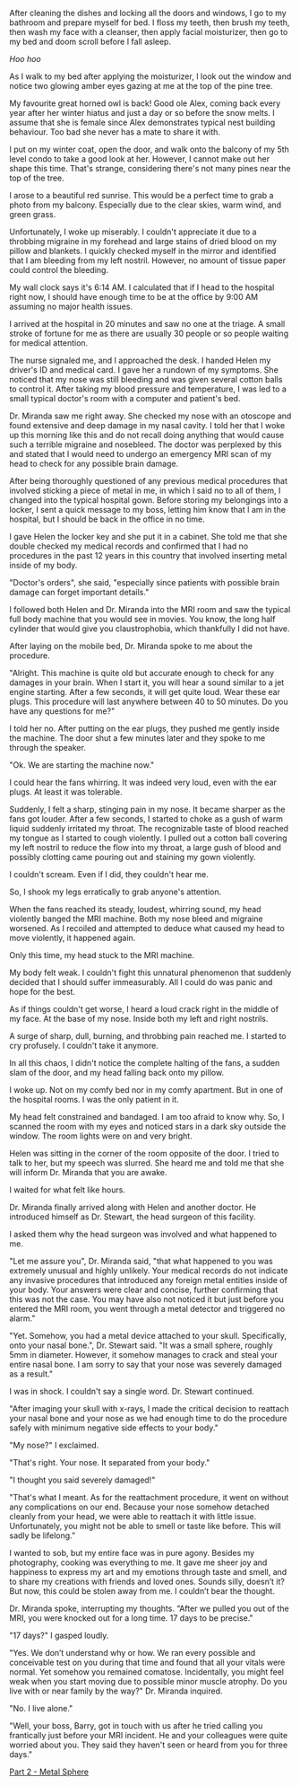 After cleaning the dishes and locking all the doors and windows, I go to my bathroom and prepare myself for bed. I floss my teeth, then brush my teeth, then wash my face with a cleanser, then apply facial moisturizer, then go to my bed and doom scroll before I fall asleep.

*Hoo hoo*

As I walk to my bed after applying the moisturizer, I look out the window and notice two glowing amber eyes gazing at me at the top of the pine tree.

My favourite great horned owl is back! Good ole Alex, coming back every year after her winter hiatus and just a day or so before the snow melts. I assume that she is female since Alex demonstrates typical nest building behaviour. Too bad she never has a mate to share it with.

I put on my winter coat, open the door, and walk onto the balcony of my 5th level condo to take a good look at her. However, I cannot make out her shape this time. That's strange, considering there's not many pines near the top of the tree.

I arose to a beautiful red sunrise. This would be a perfect time to grab a photo from my balcony. Especially due to the clear skies, warm wind, and green grass.

Unfortunately, I woke up miserably. I couldn't appreciate it due to a throbbing migraine in my forehead and large stains of dried blood on my pillow and blankets. I quickly checked myself in the mirror and identified that I am bleeding from my left nostril. However, no amount of tissue paper could control the bleeding.

My wall clock says it's 6:14 AM. I calculated that if I head to the hospital right now, I should have enough time to be at the office by 9:00 AM assuming no major health issues.

I arrived at the hospital in 20 minutes and saw no one at the triage. A small stroke of fortune for me as there are usually 30 people or so people waiting for medical attention.

The nurse signaled me, and I approached the desk. I handed Helen my driver's ID and medical card. I gave her a rundown of my symptoms. She noticed that my nose was still bleeding and was given several cotton balls to control it. After taking my blood pressure and temperature, I was led to a small typical doctor's room with a computer and patient's bed.

Dr. Miranda saw me right away. She checked my nose with an otoscope and found extensive and deep damage in my nasal cavity. I told her that I woke up this morning like this and do not recall doing anything that would cause such a terrible migraine and nosebleed. The doctor was perplexed by this and stated that I would need to undergo an emergency MRI scan of my head to check for any possible brain damage.

After being thoroughly questioned of any previous medical procedures that involved sticking a piece of metal in me, in which I said no to all of them, I changed into the typical hospital gown. Before storing my belongings into a locker, I sent a quick message to my boss, letting him know that I am in the hospital, but I should be back in the office in no time.

I gave Helen the locker key and she put it in a cabinet. She told me that she double checked my medical records and confirmed that I had no procedures in the past 12 years in this country that involved inserting metal inside of my body.

"Doctor's orders", she said, "especially since patients with possible brain damage can forget important details."

I followed both Helen and Dr. Miranda into the MRI room and saw the typical full body machine that you would see in movies. You know, the long half cylinder that would give you claustrophobia, which thankfully I did not have.

After laying on the mobile bed, Dr. Miranda spoke to me about the procedure.

"Alright. This machine is quite old but accurate enough to check for any damages in your brain. When I start it, you will hear a sound similar to a jet engine starting. After a few seconds, it will get quite loud. Wear these ear plugs. This procedure will last anywhere between 40 to 50 minutes. Do you have any questions for me?"

I told her no. After putting on the ear plugs, they pushed me gently inside the machine. The door shut a few minutes later and they spoke to me through the speaker.

"Ok. We are starting the machine now."

I could hear the fans whirring. It was indeed very loud, even with the ear plugs. At least it was tolerable.

Suddenly, I felt a sharp, stinging pain in my nose. It became sharper as the fans got louder. After a few seconds, I started to choke as a gush of warm liquid suddenly irritated my throat. The recognizable taste of blood reached my tongue as I started to cough violently. I pulled out a cotton ball covering my left nostril to reduce the flow into my throat, a large gush of blood and possibly clotting came pouring out and staining my gown violently.

I couldn't scream. Even if I did, they couldn't hear me.

So, I shook my legs erratically to grab anyone's attention.

When the fans reached its steady, loudest, whirring sound, my head violently banged the MRI machine. Both my nose bleed and migraine worsened. As I recoiled and attempted to deduce what caused my head to move violently, it happened again.

Only this time, my head stuck to the MRI machine.

My body felt weak. I couldn't fight this unnatural phenomenon that suddenly decided that I should suffer immeasurably. All I could do was panic and hope for the best.

As if things couldn't get worse, I heard a loud crack right in the middle of my face. At the base of my nose. Inside both my left and right nostrils.

A surge of sharp, dull, burning, and throbbing pain reached me. I started to cry profusely. I couldn't take it anymore.

In all this chaos, I didn't notice the complete halting of the fans, a sudden slam of the door, and my head falling back onto my pillow.

I woke up. Not on my comfy bed nor in my comfy apartment. But in one of the hospital rooms. I was the only patient in it.

My head felt constrained and bandaged. I am too afraid to know why. So, I scanned the room with my eyes and noticed stars in a dark sky outside the window. The room lights were on and very bright.

Helen was sitting in the corner of the room opposite of the door. I tried to talk to her, but my speech was slurred. She heard me and told me that she will inform Dr. Miranda that you are awake.

I waited for what felt like hours.

Dr. Miranda finally arrived along with Helen and another doctor. He introduced himself as Dr. Stewart, the head surgeon of this facility.

I asked them why the head surgeon was involved and what happened to me.

"Let me assure you", Dr. Miranda said, "that what happened to you was extremely unusual and highly unlikely. Your medical records do not indicate any invasive procedures that introduced any foreign metal entities inside of your body. Your answers were clear and concise, further confirming that this was not the case. You may have also not noticed it but just before you entered the MRI room, you went through a metal detector and triggered no alarm."

"Yet. Somehow, you had a metal device attached to your skull. Specifically, onto your nasal bone.", Dr. Stewart said. "It was a small sphere, roughly 5mm in diameter. However, it somehow manages to crack and steal your entire nasal bone. I am sorry to say that your nose was severely damaged as a result."

I was in shock. I couldn't say a single word. Dr. Stewart continued.

"After imaging your skull with x-rays, I made the critical decision to reattach your nasal bone and your nose as we had enough time to do the procedure safely with minimum negative side effects to your body."

"My nose?" I exclaimed.

"That's right. Your nose. It separated from your body."

"I thought you said severely damaged!"

"That's what I meant. As for the reattachment procedure, it went on without any complications on our end. Because your nose somehow detached cleanly from your head, we were able to reattach it with little issue. Unfortunately, you might not be able to smell or taste like before. This will sadly be lifelong.”

I wanted to sob, but my entire face was in pure agony. Besides my photography, cooking was everything to me. It gave me sheer joy and happiness to express my art and my emotions through taste and smell, and to share my creations with friends and loved ones. Sounds silly, doesn’t it? But now, this could be stolen away from me. I couldn’t bear the thought.

Dr. Miranda spoke, interrupting my thoughts. “After we pulled you out of the MRI, you were knocked out for a long time. 17 days to be precise."

"17 days?" I gasped loudly.

"Yes. We don’t understand why or how. We ran every possible and conceivable test on you during that time and found that all your vitals were normal. Yet somehow you remained comatose. Incidentally, you might feel weak when you start moving due to possible minor muscle atrophy. Do you live with or near family by the way?" Dr. Miranda inquired.

"No. I live alone."

"Well, your boss, Barry, got in touch with us after he tried calling you frantically just before your MRI incident. He and your colleagues were quite worried about you. They said they haven't seen or heard from you for three days."

[Part 2 - Metal Sphere](https://www.reddit.com/r/nosleep/comments/1h8dedw/metal_sphere/)